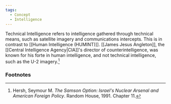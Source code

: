 ```yaml
---
tags:
  - Concept
  - Intelligence
---
```

Technical Intelligence refers to intelligence gathered through technical means, such as satellite imagery and communications intercepts. This is in contrast to [[Human Intelligence (HUMINT)]]. [[James Jesus Angleton]], the [[Central Intelligence Agency|CIA]]'s director of counterintelligence, was known for his forte in human intelligence, and not technical intelligence, such as the U-2 imagery.[^1]

### Footnotes

[^1]: Hersh, Seymour M. *The Samson Option: Israel's Nuclear Arsenal and American Foreign Policy*. Random House, 1991. Chapter 11.